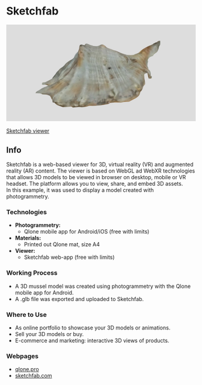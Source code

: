# Sketchfab

[![Sketchfab Viewer](../../images/sketchfab.jpg)](https://sketchfab.com/models/e8aad827ecb244e28427864c57b18587/embed)

[Sketchfab viewer](https://sketchfab.com/models/e8aad827ecb244e28427864c57b18587/embed)

## Info

Sketchfab is a web-based viewer for 3D, virtual reality (VR) and augmented reality (AR) content.
The viewer is based on WebGL ad WebXR technologies that allows 3D models to be viewed in browser on desktop, mobile or VR headset.
The platform allows you to view, share, and embed 3D assets.  
In this example, it was used to display a model created with photogrammetry.

### Technologies

- **Photogrammetry:**
  - Qlone mobile app for Android/iOS (free with limits)
- **Materials:**
  - Printed out Qlone mat, size A4
- **Viewer:**
  - Sketchfab web-app (free with limits)

### Working Process

- A 3D mussel model was created using photogrammetry with the Qlone mobile app for Android.
- A .glb file was exported and uploaded to Sketchfab.

### Where to Use

- As online portfolio to showcase your 3D models or animations.
- Sell your 3D models or buy.
- E-commerce and marketing: interactive 3D views of products.

### Webpages

- [qlone.pro](https://www.qlone.pro)
- [sketchfab.com](https://sketchfab.com)
